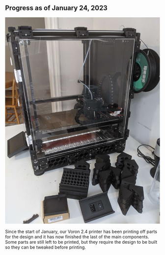 ## Progress as of January 24, 2023

![](../images/jan24.jpg)

Since the start of January, our Voron 2.4 printer has been printing off parts for the design and it has now finished the last of the main components. Some parts are still left to be printed, but they require the design to be built so they can be tweaked before printing.
